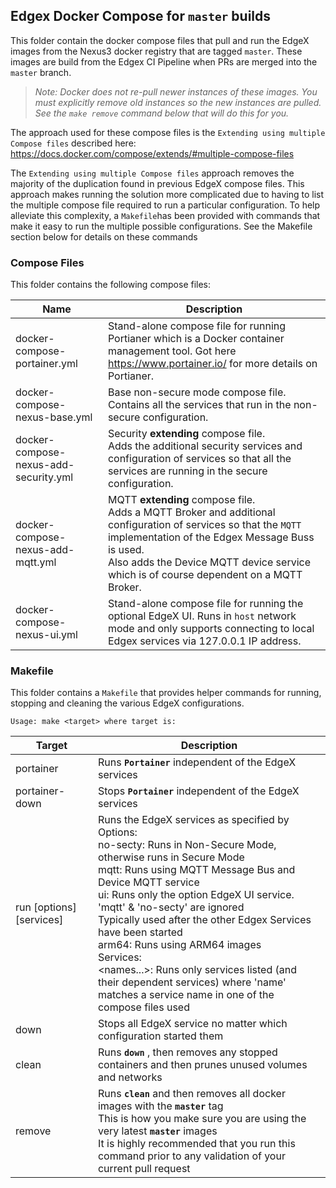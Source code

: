 ## Edgex Docker Compose for `master` builds

This folder contain the docker compose files that pull and run the EdgeX images from the Nexus3 docker registry that are tagged `master`. These images are build from the Edgex CI Pipeline when PRs are merged into the `master` branch.

> *Note: Docker does not re-pull newer instances of these images. You must explicitly remove old instances so the new instances are pulled. See the `make remove` command below that will do this for you.*

The approach used for these compose files is the `Extending using multiple Compose files` described here: https://docs.docker.com/compose/extends/#multiple-compose-files

The `Extending using multiple Compose files` approach removes the majority of the duplication found in previous EdgeX compose files. This approach makes running the solution more complicated due to having to list the multiple compose file required to run a particular configuration. To help alleviate this complexity, a `Makefile`has been provided with commands that make it easy to run the multiple possible configurations. See the Makefile section below for details on these commands

### Compose Files

This folder contains the following compose files:

| Name                                  | Description                                                  |
| ------------------------------------- | ------------------------------------------------------------ |
| docker-compose-portainer.yml          | Stand-alone compose file for running Portianer which is a  Docker container management tool. Got here https://www.portainer.io/ for more details on Portianer. |
| docker-compose-nexus-base.yml         | Base non-secure mode compose file. <br />Contains all the services that run in the non-secure configuration. |
| docker-compose-nexus-add-security.yml | Security **extending** compose file.<br />Adds the additional security services and configuration of services so that all the services are running in the secure configuration. |
| docker-compose-nexus-add-mqtt.yml     | MQTT **extending** compose file.<br />Adds a MQTT Broker and additional configuration of services so that the `MQTT` implementation of the Edgex Message Buss is used.<br />Also adds the Device MQTT device service which is of course dependent on a MQTT Broker. |
| docker-compose-nexus-ui.yml           | Stand-alone compose file for running the optional EdgeX UI. Runs in `host` network mode and only supports connecting to local Edgex services via 127.0.0.1 IP address. |

### Makefile

This folder contains a `Makefile` that provides helper commands for running, stopping and cleaning the various EdgeX configurations.

```
Usage: make <target> where target is:
```

| Target                   | Description                                                  |
| ------------------------ | ------------------------------------------------------------ |
| portainer                | Runs **`Portainer`** independent of the EdgeX services       |
| portainer-down           | Stops **`Portainer`** independent of the EdgeX services      |
| run [options] [services] | Runs the EdgeX services as specified by<br />Options:<br />    no-secty:    Runs in Non-Secure Mode, otherwise runs in Secure Mode<br />    mqtt:           Runs using MQTT Message Bus and Device MQTT service<br />    ui:                Runs only the option EdgeX UI service. 'mqtt' & 'no-secty' are ignored<br />                        Typically used after the other Edgex Services have been started<br />    arm64:        Runs using ARM64 images<br />Services:<br />    <names...>: Runs only services listed (and their dependent services) where 'name'<br />                          matches a service name in one of the compose files used |
| down                     | Stops all EdgeX service no matter which configuration started them |
| clean                    | Runs **`down`** , then removes any stopped containers and then prunes unused volumes and networks |
| remove                   | Runs **`clean`** and then removes all docker images with the **`master`** tag <br />This is how you make sure you are using the very latest **`master`** images<br />It is highly recommended that you run this command prior to any validation of your current pull request |
